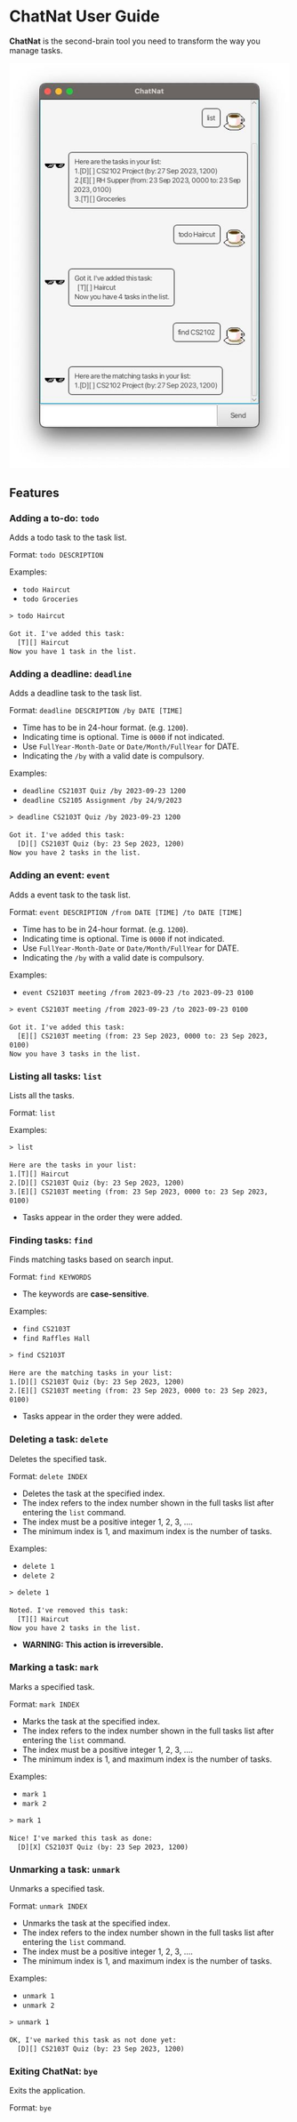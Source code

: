 # ChatNat User Guide

**ChatNat** is the second-brain tool you need to transform the way you manage
tasks.

![Sample Screenshot of ChatNat](Ui.png)

## Features

### Adding a to-do: `todo`

Adds a todo task to the task list.

Format: `todo DESCRIPTION`

Examples:

- `todo Haircut`
- `todo Groceries`

```
> todo Haircut

Got it. I've added this task:
  [T][] Haircut
Now you have 1 task in the list.
```

### Adding a deadline: `deadline`

Adds a deadline task to the task list.

Format: `deadline DESCRIPTION /by DATE [TIME]`

- Time has to be in 24-hour format. (e.g. `1200`).
- Indicating time is optional. Time is `0000` if not indicated.
- Use `FullYear-Month-Date` or `Date/Month/FullYear` for DATE.
- Indicating the `/by` with a valid date is compulsory.

Examples:

- `deadline CS2103T Quiz /by 2023-09-23 1200`
- `deadline CS2105 Assignment /by 24/9/2023`

```
> deadline CS2103T Quiz /by 2023-09-23 1200

Got it. I've added this task:
  [D][] CS2103T Quiz (by: 23 Sep 2023, 1200)
Now you have 2 tasks in the list.
```

### Adding an event: `event`

Adds a event task to the task list.

Format: `event DESCRIPTION /from DATE [TIME] /to DATE [TIME]`

- Time has to be in 24-hour format. (e.g. `1200`).
- Indicating time is optional. Time is `0000` if not indicated.
- Use `FullYear-Month-Date` or `Date/Month/FullYear` for DATE.
- Indicating the `/by` with a valid date is compulsory.

Examples:

- `event CS2103T meeting /from 2023-09-23 /to 2023-09-23 0100`

```
> event CS2103T meeting /from 2023-09-23 /to 2023-09-23 0100

Got it. I've added this task:
  [E][] CS2103T meeting (from: 23 Sep 2023, 0000 to: 23 Sep 2023, 0100)
Now you have 3 tasks in the list.
```

### Listing all tasks: `list`

Lists all the tasks.

Format: `list`

Examples:

```
> list

Here are the tasks in your list:
1.[T][] Haircut
2.[D][] CS2103T Quiz (by: 23 Sep 2023, 1200)
3.[E][] CS2103T meeting (from: 23 Sep 2023, 0000 to: 23 Sep 2023, 0100)
```

- Tasks appear in the order they were added.

### Finding tasks: `find`

Finds matching tasks based on search input.

Format: `find KEYWORDS`

- The keywords are **case-sensitive**.

Examples:

- `find CS2103T`
- `find Raffles Hall`

```
> find CS2103T

Here are the matching tasks in your list:
1.[D][] CS2103T Quiz (by: 23 Sep 2023, 1200)
2.[E][] CS2103T meeting (from: 23 Sep 2023, 0000 to: 23 Sep 2023, 0100)
```

- Tasks appear in the order they were added.

### Deleting a task: `delete`

Deletes the specified task.

Format: `delete INDEX`

- Deletes the task at the specified index.
- The index refers to the index number shown in the full tasks list after
  entering the `list` command.
- The index must be a positive integer 1, 2, 3, ….
- The minimum index is 1, and maximum index is the number of tasks.

Examples:

- `delete 1`
- `delete 2`

```
> delete 1

Noted. I've removed this task:
  [T][] Haircut
Now you have 2 tasks in the list.
```

- **WARNING: This action is irreversible.**

### Marking a task: `mark`

Marks a specified task.

Format: `mark INDEX`

- Marks the task at the specified index.
- The index refers to the index number shown in the full tasks list after
  entering the `list` command.
- The index must be a positive integer 1, 2, 3, ….
- The minimum index is 1, and maximum index is the number of tasks.

Examples:

- `mark 1`
- `mark 2`

```
> mark 1

Nice! I've marked this task as done:
  [D][X] CS2103T Quiz (by: 23 Sep 2023, 1200)
```

### Unmarking a task: `unmark`

Unmarks a specified task.

Format: `unmark INDEX`

- Unmarks the task at the specified index.
- The index refers to the index number shown in the full tasks list after
  entering the `list` command.
- The index must be a positive integer 1, 2, 3, ….
- The minimum index is 1, and maximum index is the number of tasks.

Examples:

- `unmark 1`
- `unmark 2`

```
> unmark 1

OK, I've marked this task as not done yet:
  [D][] CS2103T Quiz (by: 23 Sep 2023, 1200)
```

### Exiting ChatNat: `bye`

Exits the application.

Format: `bye`

